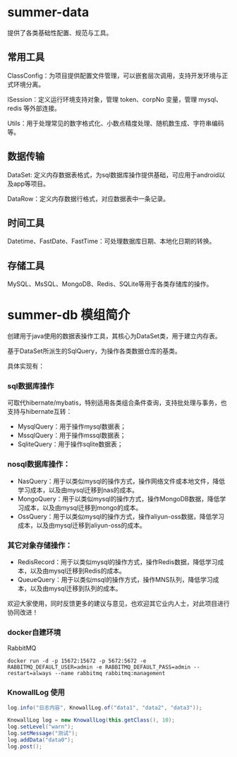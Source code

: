 # summer-data

提供了各类基础性配置、规范与工具。

## 常用工具
ClassConfig：为项目提供配置文件管理，可以嵌套层次调用，支持开发环境与正式环境分离。

ISession：定义运行环境支持对象，管理 token、corpNo 变量，管理 mysql、redis 等外部连接。

Utils：用于处理常见的数字格式化、小数点精度处理、随机数生成、字符串编码等。

## 数据传输

DataSet: 定义内存数据表格式，为sql数据库操作提供基础，可应用于android以及app等项目。

DataRow：定义内存数据行格式，对应数据表中一条记录。

## 时间工具

Datetime、FastDate、FastTime：可处理数据库日期、本地化日期的转换。

## 存储工具

MySQL、MsSQL、MongoDB、Redis、SQLite等用于各类存储库的操作。

# summer-db 模组简介
创建用于java使用的数据表操作工具，其核心为DataSet类，用于建立内存表。

基于DataSet所派生的SqlQuery，为操作各类数据仓库的基类。

具体实现有：

### sql数据库操作

可取代hibernate/mybatis，特别适用各类组合条件查询，支持批处理与事务，也支持与hibernate互转：

* MysqlQuery：用于操作mysql数据表；
* MssqlQuery：用于操作mssql数据表；
* SqliteQuery：用于操作sqlite数据表；

### nosql数据库操作：
* NasQuery：用于以类似mysql的操作方式，操作网络文件或本地文件，降低学习成本，以及由mysql迁移到nas的成本。
* MongoQuery：用于以类似mysql的操作方式，操作MongoDB数据，降低学习成本，以及由mysql迁移到mongo的成本。
* OssQuery：用于以类似mysql的操作方式，操作aliyun-oss数据，降低学习成本，以及由mysql迁移到aliyun-oss的成本。

### 其它对象存储操作：
* RedisRecord：用于以类似mysql的操作方式，操作Redis数据，降低学习成本，以及由mysql迁移到Redis的成本。
* QueueQuery：用于以类似msql的操作方式，操作MNS队列，降低学习成本，以及由mysql迁移到队列的成本。

欢迎大家使用，同时反馈更多的建议与意见，也欢迎其它业内人士，对此项目进行协同改进！

### docker自建环境

RabbitMQ

```shell
docker run -d -p 15672:15672 -p 5672:5672 -e RABBITMQ_DEFAULT_USER=admin -e RABBITMQ_DEFAULT_PASS=admin --restart=always --name rabbitmq rabbitmq:management
```

### KnowallLog 使用
```java
log.info("日志内容", KnowallLog.of("data1", "data2", "data3"));
```

```java
KnowallLog log = new KnowallLog(this.getClass(), 10);
log.setLevel("warn");
log.setMessage("测试");
log.addData("data0");
log.post();
```